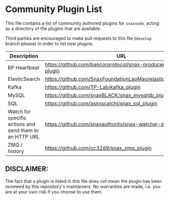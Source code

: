 # Community Plugin List

This file contains a list of community authored plugins for `snaxnode`, acting as a directory of the plugins that are available.

Third parties are encouraged to make pull requests to this file (`develop` branch please) in order to list new plugins.

| Description | URL |
| ----------- | --- |
| BP Heartbeat  | https://github.com/bancorprotocol/snax-producer-heartbeat-plugin |
| ElasticSearch | https://github.com/SnaxFoundationLaoMao/elasticsearch_plugin |
| Kafka | https://github.com/TP-Lab/kafka_plugin |
| MySQL | https://github.com/snaxBLACK/snax_mysqldb_plugin |
| SQL | https://github.com/asiniscalchi/snax_sql_plugin |
| Watch for specific actions and send them to an HTTP URL | https://github.com/snaxauthority/snax-watcher-plugin |
| ZMQ / history | https://github.com/cc32d9/snax_zmq_plugin |

## DISCLAIMER:

The fact that a plugin is listed in this file does not mean the plugin has been reviewed by this repository's maintainers.  No warranties are made, i.e. you are at your own risk if you choose to use them.
